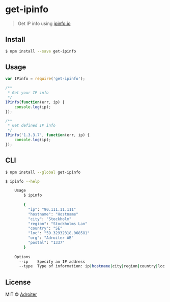 # get-ipinfo

> Get IP info using [ipinfo.io](http://ipinfo.io)

## Install

```sh
$ npm install --save get-ipinfo
```

## Usage

```javascript
var IPinfo = require('get-ipinfo');

/**
 * Get your IP info
 */
IPinfo(function(err, ip) {
	console.log(ip);
});

/**
 * Get defined IP info
 */
IPinfo('1.3.3.7', function(err, ip) {
	console.log(ip);
});
```

## CLI

```sh
$ npm install --global get-ipinfo
```

```sh
$ ipinfo --help

	Usage
		$ ipinfo
		
		{
		  "ip": "90.111.11.111"
		  "hostname": "Hostname"
		  "city": "Stockholm"
		  "region": "Stockholms Lan"
		  "country": "SE"
		  "loc": "59.32932318.068581"
		  "org": "Adroiter AB"
		  "postal": "1337"
		}
		
	Options
	  --ip    Specify an IP address
	  --type  Type of information: ip|hostname|city|region|country|loc|org|postal
```

## License

MIT © [Adroiter](http://adroiter.io)
